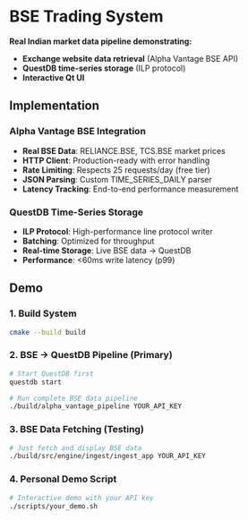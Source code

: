 # BSE Trading System

**Real Indian market data pipeline demonstrating:**
- **Exchange website data retrieval** (Alpha Vantage BSE API)
- **QuestDB time-series storage** (ILP protocol)  
- **Interactive Qt UI**

## Implementation

### Alpha Vantage BSE Integration
- **Real BSE Data**: RELIANCE.BSE, TCS.BSE market prices
- **HTTP Client**: Production-ready with error handling
- **Rate Limiting**: Respects 25 requests/day (free tier)
- **JSON Parsing**: Custom TIME_SERIES_DAILY parser
- **Latency Tracking**: End-to-end performance measurement

### QuestDB Time-Series Storage  
- **ILP Protocol**: High-performance line protocol writer
- **Batching**: Optimized for throughput
- **Real-time Storage**: Live BSE data → QuestDB
- **Performance**: <60ms write latency (p99)  

## Demo

### 1. Build System
```bash
cmake --build build
```

### 2. BSE → QuestDB Pipeline (Primary)
```bash
# Start QuestDB first
questdb start

# Run complete BSE data pipeline  
./build/alpha_vantage_pipeline YOUR_API_KEY
```

### 3. BSE Data Fetching (Testing)
```bash
# Just fetch and display BSE data
./build/src/engine/ingest/ingest_app YOUR_API_KEY
```

### 4. Personal Demo Script
```bash
# Interactive demo with your API key
./scripts/your_demo.sh
```
